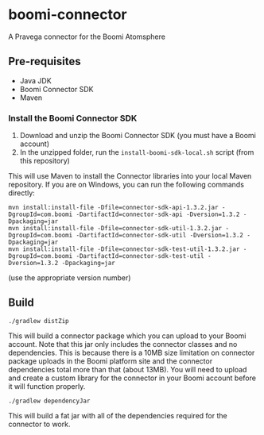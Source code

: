 # boomi-connector
A Pravega connector for the Boomi Atomsphere

## Pre-requisites
* Java JDK
* Boomi Connector SDK
* Maven

### Install the Boomi Connector SDK
1. Download and unzip the Boomi Connector SDK (you must have a Boomi account)
1. In the unzipped folder, run the `install-boomi-sdk-local.sh` script (from this repository)

This will use Maven to install the Connector libraries into your local Maven repository.  If you are on Windows, you can run the following commands directly:  
```
mvn install:install-file -Dfile=connector-sdk-api-1.3.2.jar -DgroupId=com.boomi -DartifactId=connector-sdk-api -Dversion=1.3.2 -Dpackaging=jar
mvn install:install-file -Dfile=connector-sdk-util-1.3.2.jar -DgroupId=com.boomi -DartifactId=connector-sdk-util -Dversion=1.3.2 -Dpackaging=jar
mvn install:install-file -Dfile=connector-sdk-test-util-1.3.2.jar -DgroupId=com.boomi -DartifactId=connector-sdk-test-util -Dversion=1.3.2 -Dpackaging=jar
```
(use the appropriate version number)

## Build
```
./gradlew distZip
```
This will build a connector package which you can upload to your Boomi account. Note that this jar only includes the connector classes and no dependencies. This is because there is a 10MB size limitation on connector package uploads in the Boomi platform site and the connector dependencies total more than that (about 13MB). You will need to upload and create a custom library for the connector in your Boomi account before it will function properly.
```
./gradlew dependencyJar
```
This will build a fat jar with all of the dependencies required for the connector to work.
